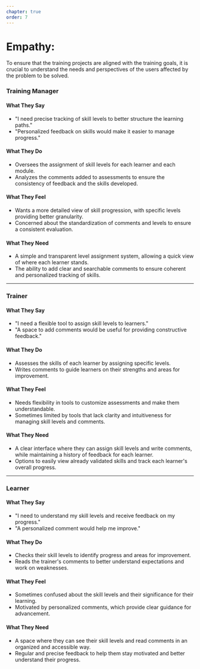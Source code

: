 ```yaml
---
chapter: true
order: 7
---
```


<a id="Empathy"></a>

# **Empathy:**

To ensure that the training projects are aligned with the training goals, it is crucial to understand the needs and perspectives of the users affected by the problem to be solved.

### Training Manager

#### What They Say

- "I need precise tracking of skill levels to better structure the learning paths."
- "Personalized feedback on skills would make it easier to manage progress."

#### What They Do

- Oversees the assignment of skill levels for each learner and each module.
- Analyzes the comments added to assessments to ensure the consistency of feedback and the skills developed.

#### What They Feel

- Wants a more detailed view of skill progression, with specific levels providing better granularity.
- Concerned about the standardization of comments and levels to ensure a consistent evaluation.

#### What They Need

- A simple and transparent level assignment system, allowing a quick view of where each learner stands.
- The ability to add clear and searchable comments to ensure coherent and personalized tracking of skills.

---

### Trainer

#### What They Say

- "I need a flexible tool to assign skill levels to learners."
- "A space to add comments would be useful for providing constructive feedback."

#### What They Do

- Assesses the skills of each learner by assigning specific levels.
- Writes comments to guide learners on their strengths and areas for improvement.

#### What They Feel

- Needs flexibility in tools to customize assessments and make them understandable.
- Sometimes limited by tools that lack clarity and intuitiveness for managing skill levels and comments.

#### What They Need

- A clear interface where they can assign skill levels and write comments, while maintaining a history of feedback for each learner.
- Options to easily view already validated skills and track each learner's overall progress.

---

### Learner

#### What They Say

- "I need to understand my skill levels and receive feedback on my progress."
- "A personalized comment would help me improve."

#### What They Do

- Checks their skill levels to identify progress and areas for improvement.
- Reads the trainer's comments to better understand expectations and work on weaknesses.

#### What They Feel

- Sometimes confused about the skill levels and their significance for their learning.
- Motivated by personalized comments, which provide clear guidance for advancement.

#### What They Need

- A space where they can see their skill levels and read comments in an organized and accessible way.
- Regular and precise feedback to help them stay motivated and better understand their progress.

